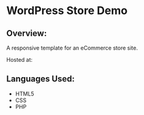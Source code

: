 # WordPress Store Demo


## Overview:
A responsive template for an eCommerce store site.

Hosted at:




## Languages Used:
* HTML5
* CSS
* PHP
